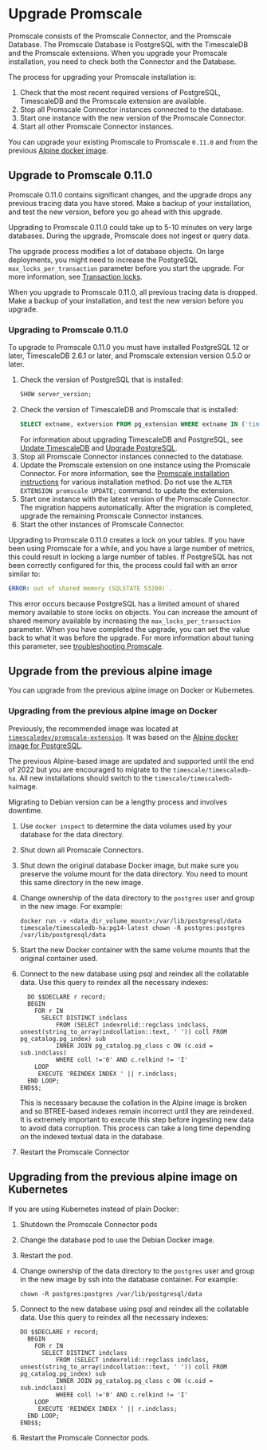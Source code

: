 # Upgrade Promscale
Promscale consists of the Promscale Connector, and the Promscale Database. The
Promscale Database is PostgreSQL with the TimescaleDB and the Promscale
extensions. When you upgrade your Promscale installation, you need to check both
the Connector and the Database.

The process for upgrading your Promscale installation is:

1.  Check that the most recent required versions of PostgreSQL, TimescaleDB and
the Promscale extension are available.
1.  Stop all Promscale Connector instances connected to the database.
1.  Start one instance with the new version of the Promscale Connector.
1.  Start all other Promscale Connector instances.

You can upgrade your existing Promscale to Promscale `0.11.0`
and from the previous [Alpine docker image](alpine-image).

## Upgrade to Promscale 0.11.0
Promscale 0.11.0 contains significant changes, and the upgrade drops any
previous tracing data you have stored. Make a backup of your installation, and
test the new version, before you go ahead with this upgrade.

Upgrading to Promscale 0.11.0 could take up to 5-10 minutes on very large
databases. During the upgrade, Promscale does not ingest or query data.

The upgrade process modifies a lot of database objects. On large deployments,
you might need to increase the PostgreSQL `max_locks_per_transaction` parameter
before you start the upgrade. For more information, see [Transaction
locks][transaction-locks].

<highlight type="warning"> When you upgrade to Promscale 0.11.0, all previous
tracing data is dropped. Make a backup of your installation, and test the new
version before you upgrade. </highlight>

<procedure>

### Upgrading to Promscale 0.11.0
To upgrade to Promscale 0.11.0 you must have installed PostgreSQL 12 or later,
TimescaleDB 2.6.1 or later, and Promscale extension version 0.5.0 or later. 

1. Check the version of PostgreSQL that is installed:
   ```sql
   SHOW server_version;
   ``` 
1. Check the version of TimescaleDB and Promscale that is installed:
   ```sql
   SELECT extname, extversion FROM pg_extension WHERE extname IN ('timescaledb', 'promscale');
   ```
   For information about upgrading TimescaleDB and PostgreSQL, see [Update TimescaleDB][update-timescaledb] and [Upgrade PostgreSQL][upgrade-postgresql].
1. Stop all Promscale Connector instances connected to the database.
1. Update the Promscale extension on one instance using the Promscale Connector.
   For more information, see the [Promscale installation
   instructions][install-promscale] for various installation method.
   <highlight type="note"> Do not use the `ALTER EXTENSION promscale UPDATE;` command. to update the extension.
   </highlight>
1. Start one instance with the latest version of the Promscale Connector. The migration happens automatically. After the migration is completed, upgrade the remaining Promscale Connector instances.
1. Start the other instances of Promscale Connector.

</procedure>

Upgrading to Promscale 0.11.0 creates a lock on your tables. If you have been
using Promscale for a while, and you have a large number of metrics, this could
result in locking a large number of tables. If PostgreSQL has not been correctly
configured for this, the process could fail with an error similar to:

```yml
ERROR: out of shared memory (SQLSTATE 53200)`.
```

This error occurs because PostgreSQL has a limited amount of shared memory
available to store locks on objects. You can increase the amount of shared
memory available by increasing the `max_locks_per_transaction` parameter. When
you have completed the upgrade, you can set the value back to what it was before
the upgrade. For more information about tuning this parameter, see
[troubleshooting Promscale][max-locks-config].

## Upgrade from the previous alpine image
You can upgrade from the previous alpine image on Docker or Kubernetes. 

### Upgrading from the previous alpine image on Docker

Previously, the recommended image was located at [`timescaledev/promscale-extension`](https://hub.docker.com/r/timescaledev/promscale-extension).
It was based on the [Alpine docker image for PostgreSQL](https://github.com/docker-library/postgres/blob/e8ebf74e50128123a8d0220b85e357ef2d73a7ec/12/alpine/Dockerfile).

The previous Alpine-based image are updated and supported until
the end of 2022 but you are encouraged to migrate to the
`timescale/timescaledb-ha`. All new installations should switch to the
`timescale/timescaledb-ha`image.

<highlight type="note">
Migrating to Debian version can be a lengthy process and involves downtime.
</highlight>

<procedure>

1. Use `docker inspect` to determine the data volumes used by your database for the data directory.
1. Shut down all Promscale Connectors.
1. Shut down the original database Docker image, but make sure you preserve the volume mount
   for the data directory. You need to mount this same directory in the new
   image.
1. Change ownership of the data directory to the `postgres` user and group in
   the new image. For example:

   ```
   docker run -v <data_dir_volume_mount>:/var/lib/postgresql/data timescale/timescaledb-ha:pg14-latest chown -R postgres:postgres /var/lib/postgresql/data
   ```
1. Start the new Docker container with the same volume mounts that the
   original container used.
1. Connect to the new database using psql and reindex all the collatable data. Use this query to reindex all the necessary indexes:

   ```
     DO $$DECLARE r record;
     BEGIN
       FOR r IN
         SELECT DISTINCT indclass
             FROM (SELECT indexrelid::regclass indclass, unnest(string_to_array(indcollation::text, ' ')) coll FROM pg_catalog.pg_index) sub
             INNER JOIN pg_catalog.pg_class c ON (c.oid = sub.indclass)
             WHERE coll !='0' AND c.relkind != 'I'
       LOOP
        EXECUTE 'REINDEX INDEX ' || r.indclass;
     END LOOP;
   END$$;
   ```
   This is necessary because the collation in the Alpine image is broken and so
   BTREE-based indexes remain incorrect until they are reindexed. It is
   extremely important to execute this step before ingesting new data to avoid
   data corruption. This process can take a long time depending on the indexed
   textual data in the database.  

1. Restart the Promscale Connector

</procedure>

## Upgrading from the previous alpine image on Kubernetes
If you are using Kubernetes instead of plain Docker:

<procedure>

1. Shutdown the Promscale Connector pods
1. Change the database pod to use the Debian Docker image.
1. Restart the pod.
1. Change ownership of the data directory to the `postgres` user and group in
   the new image by ssh into the database container. For example:

   ```
   chown -R postgres:postgres /var/lib/postgresql/data
   ```
1. Connect to the new database using psql and reindex all the collatable data.
   Use this query to reindex all the necessary indexes:

   ```
   DO $$DECLARE r record;
     BEGIN
       FOR r IN
         SELECT DISTINCT indclass
             FROM (SELECT indexrelid::regclass indclass, unnest(string_to_array(indcollation::text, ' ')) coll FROM pg_catalog.pg_index) sub
             INNER JOIN pg_catalog.pg_class c ON (c.oid = sub.indclass)
             WHERE coll !='0' AND c.relkind != 'I'
       LOOP
        EXECUTE 'REINDEX INDEX ' || r.indclass;
     END LOOP;
   END$$;
   ```  
1. Restart the Promscale Connector pods.

</procedure>

[install-promscale]: promscale/:currentVersion:/installation
[max-locks-config]: promscale/:currentVersion:/troubleshooting/#data-is-occupying-too-much-space
[transaction-locks]: timescaledb/:currentVersion:/how-to-guides/configuration/about-configuration/#transaction-locks
[update-timescaledb]: timescaledb/:currentVersion:/how-to-guides/update-timescaledb/#update-timescaledb
[upgrade-postgresql]: timescaledb/:currentVersion:/how-to-guides/update-timescaledb/upgrade-postgresql/

